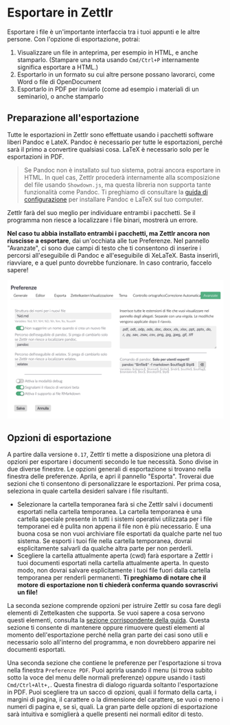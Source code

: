 # Esportare in Zettlr

Esportare i file è un'importante interfaccia tra i tuoi appunti e le altre persone. Con l'opzione di esportazione, potrai:

1. Visualizzare un file in anteprima, per esempio in HTML, e anche stamparlo. (Stampare una nota usando `Cmd/Ctrl+P` internamente significa esportare a HTML.)
2. Esportarlo in un formato su cui altre persone possano lavorarci, come Word o file di OpenDocument
3. Esportarlo in PDF per inviarlo (come ad esempio i materiali di un seminario), o anche stamparlo

## Preparazione all'esportazione

Tutte le esportazioni in Zettlr sono effettuate usando i pacchetti software liberi Pandoc e LateX. Pandoc è necessario per tutte le esportazioni, perché sarà il primo a convertire qualsiasi cosa. LaTeX è necessario solo per le esportazioni in PDF. 

> Se Pandoc non è installato sul tuo sistema, potrai ancora esportare in HTML. In quel cas, Zettlr procederà internamente alla scomposizione del file usando `Showdown.js`, ma questa libreria non supporta tante funzionalità come Pandoc. Ti preghiamo di consultare la [guida di configurazione](../install.md) per installare Pandoc e LaTeX sul tuo computer.

Zettlr farà del suo meglio per individuare entrambi i pacchetti. Se il programma non riesce a localizzare i file binari, mostrerà un errore. 

**Nel caso tu abbia installato entrambi i pacchetti, ma Zettlr ancora non riuscisse a esportare**, dai un'occhiata alle tue Preferenze. Nel pannello "Avanzate", ci sono due campi di testo che ti consentono di inserire i percorsi all'eseguibile di Pandoc e all'eseguibile di XeLaTeX. Basta inserirli, riavviare, e a quel punto dovrebbe funzionare. In caso contrario, faccelo sapere!

![Il pannello Avanzate delle impostazioni](../img/settings_advanced.png)

## Opzioni di esportazione

A partire dalla versione `0.17`, Zettlr ti mette a disposizione una pletora di opzioni per esportare i documenti secondo le tue necessità. Sono divise in due diverse finestre. Le opzioni generali di esportazione si trovano nella finestra delle preferenze. Aprila, e apri il pannello "Esporta". Troverai due sezioni che ti consentono di personalizzare le esportazioni. Per prima cosa, seleziona in quale cartella desideri salvare i file risultanti.

- Selezionare la cartella temporanea farà si che Zettlr salvi i documenti esportati nella cartella temporanea. La cartella temporanea è una cartella speciale presente in tutti i sistemi operativi utilizzata per i file temporanei ed è pulita non appena il file non è più necessario. È una buona cosa se non vuoi archiviare file esportati da qualche parte nel tuo sistema. Se esporti i tuoi file nella cartella temporanea, dovrai esplicitamente salvarli da qualche altra parte per non perderli.
- Scegliere la cartella attualmente aperta (cwd) farà esportare a Zettlr i tuoi documenti esportati nella cartella attualmente aperta. In questo modo, non dovrai salvare esplicitamente i tuoi file fuori dalla cartella temporanea per renderli permanenti. **Ti preghiamo di notare che il motore di esportazione non ti chiederà conferma quando sovrascrivi un file!**

La seconda sezione comprende opzioni per istruire Zettlr su cosa fare degli elementi di Zettelkasten che supporta. Se vuoi sapere a cosa servono questi elementi, consulta la [sezione corrispondente della guida](../academic/zkn-method.md). Questa sezione ti consente di mantenere oppure rimuovere questi elementi al momento dell'esportazione perché nella gran parte dei casi sono utili e necessario solo all'interno del programma, e non dovrebbero apparire nei documenti esportati. 

Una seconda sezione che contiene le preferenze per l'esportazione si trova nella finestra `Preferenze PDF`. Puoi aprirla usando il menu (si trova subito sotto la voce del menu delle normali preferenze) oppure usando i tasti `Cmd/Ctrl+Alt+,`. Questa finestra di dialogo riguarda soltanto l'esportazione in PDF. Puoi scegliere tra un sacco di opzioni, quali il formato della carta, i margini di pagina, il carattere o la dimensione del carattere, se vuoi o meno i numeri di pagina e, se sì, quali. La gran parte delle opzioni di esportazione sarà intuitiva e somiglierà a quelle presenti nei normali editor di testo. 
